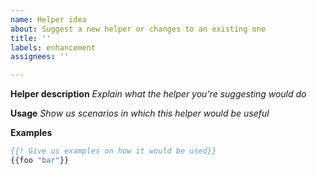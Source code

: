 ```yaml
---
name: Helper idea
about: Suggest a new helper or changes to an existing one
title: ''
labels: enhancement
assignees: ''

---
```


**Helper description**
_Explain what the helper you're suggesting would do_

**Usage**
_Show us scenarios in which this helper would be useful_

**Examples**
```mustache
{{! Give us examples on how it would be used}}
{{foo "bar"}}
```
